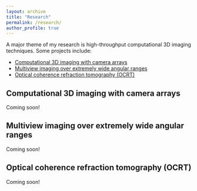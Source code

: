 ```yaml
---
layout: archive
title: "Research"
permalink: /research/
author_profile: true
---
```


A major theme of my research is high-throughput computational 3D imaging techniques. Some projects include:
- [Computational 3D imaging with camera arrays](#computational-3d-imaging-with-camera-arrays)
- [Multiview imaging over extremely wide angular ranges](#multiview-imaging-over-extremely-wide-angular-ranges)
- [Optical coherence refraction tomography (OCRT)](#optical-coherence-refraction-tomography-OCRT)

## Computational 3D imaging with camera arrays
Coming soon!

## Multiview imaging over extremely wide angular ranges
Coming soon!

## Optical coherence refraction tomography (OCRT)
Coming soon!


